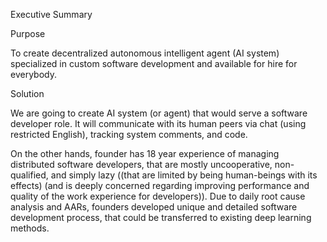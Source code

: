 Executive Summary

Purpose

To create decentralized autonomous intelligent agent (AI system) specialized in custom software development and available for hire for everybody.


Solution

We are going to create AI system (or agent) that would serve a software developer role. It will communicate with its human peers via chat (using restricted English), tracking system comments, and code.


On the other hands, founder has 18 year experience of managing distributed software developers, that are mostly uncooperative, non-qualified, and simply lazy ((that are limited by being human-beings with its effects) (and is deeply concerned regarding improving performance and quality of the work experience for developers)). Due to daily root cause analysis and AARs, founders developed unique and detailed software development process, that could be transferred to existing deep learning methods.

